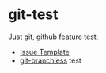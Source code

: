 # git-test

Just git, github feature test.

- [Issue Template](/.github/ISSUE_TEMPLATE)
- [git-branchless](https://github.com/arxanas/git-branchless/wiki/Tutorial) test
